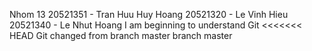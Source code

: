 Nhom 13
20521351 - Tran Huu Huy Hoang
20521320 - Le Vinh Hieu
20521340 - Le Nhut Hoang
I am beginning to understand Git
<<<<<<< HEAD
Git changed from branch master
branch master
